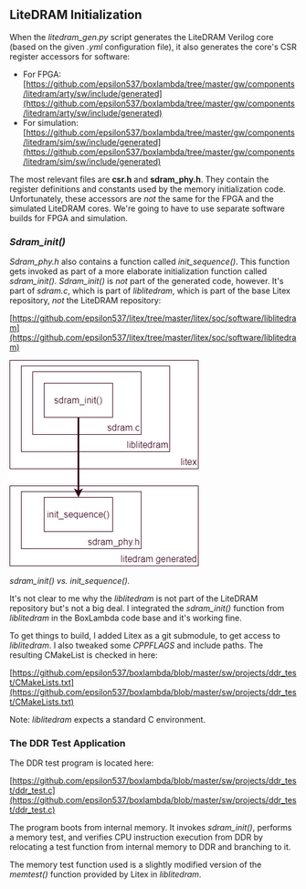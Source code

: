 ## LiteDRAM Initialization

When the *litedram_gen.py* script generates the LiteDRAM Verilog core (based on the given *.yml* configuration file), it also generates the core's CSR register accessors for software:

- For FPGA: [https://github.com/epsilon537/boxlambda/tree/master/gw/components/litedram/arty/sw/include/generated](https://github.com/epsilon537/boxlambda/tree/master/gw/components/litedram/arty/sw/include/generated)
- For simulation: [https://github.com/epsilon537/boxlambda/tree/master/gw/components/litedram/sim/sw/include/generated](https://github.com/epsilon537/boxlambda/tree/master/gw/components/litedram/sim/sw/include/generated)
  
The most relevant files are **csr.h** and **sdram_phy.h**. They contain the register definitions and constants used by the memory initialization code. Unfortunately, these accessors are *not* the same for the FPGA and the simulated LiteDRAM cores. We're going to have to use separate software builds for FPGA and simulation.

### *Sdram_init()*

*Sdram_phy.h* also contains a function called *init_sequence()*. This function gets invoked as part of a more elaborate initialization function called *sdram_init()*. *Sdram_init()* is *not* part of the generated code, however. It's part of *sdram.c*, which is part of *liblitedram*, which is part of the base Litex repository, *not* the LiteDRAM repository:

[https://github.com/epsilon537/litex/tree/master/litex/soc/software/liblitedram](https://github.com/epsilon537/litex/tree/master/litex/soc/software/liblitedram)

![sdram_init()](assets/sdram_init.drawio.png)

*sdram_init() vs. init_sequence().*

It's not clear to me why the *liblitedram* is not part of the LiteDRAM repository but's not a big deal. I integrated the *sdram_init()* function from *liblitedram* in the BoxLambda code base and it's working fine.

To get things to build, I added Litex as a git submodule, to get access to *liblitedram*. I also tweaked some *CPPFLAGS* and include paths. The resulting CMakeList is checked in here:

[https://github.com/epsilon537/boxlambda/blob/master/sw/projects/ddr_test/CMakeLists.txt](https://github.com/epsilon537/boxlambda/blob/master/sw/projects/ddr_test/CMakeLists.txt)

Note: *liblitedram* expects a standard C environment.

### The DDR Test Application

The DDR test program is located here:

[https://github.com/epsilon537/boxlambda/blob/master/sw/projects/ddr_test/ddr_test.c](https://github.com/epsilon537/boxlambda/blob/master/sw/projects/ddr_test/ddr_test.c)

The program boots from internal memory. It invokes *sdram_init()*, performs a memory test, and verifies CPU instruction execution from DDR by relocating a test function from internal memory to DDR and branching to it.

The memory test function used is a slightly modified version of the *memtest()* function provided by Litex in *liblitedram*.
